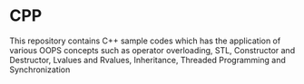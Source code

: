 # CPP

This repository contains C++ sample codes which has the application of various OOPS concepts such as operator overloading, STL, Constructor and Destructor, Lvalues and Rvalues, Inheritance, Threaded Programming and Synchronization


